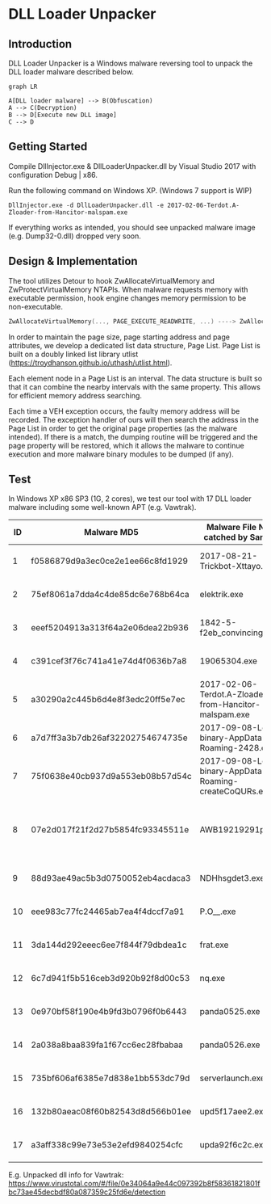 DLL Loader Unpacker
===============================================

Introduction
---------------------
DLL Loader Unpacker is a Windows malware reversing tool to unpack the DLL loader malware described below.

```mermaid
graph LR

A[DLL loader malware] --> B(Obfuscation)
A --> C(Decryption)
B --> D[Execute new DLL image]
C --> D
```

 Getting Started
---------------------

Compile DllInjector.exe & DllLoaderUnpacker.dll by Visual Studio 2017 with configuration Debug | x86.

Run the following command on Windows XP. (Windows 7 support is WIP)

```
DllInjector.exe -d DllLoaderUnpacker.dll -e 2017-02-06-Terdot.A-Zloader-from-Hancitor-malspam.exe 
```

If everything works as intended, you should see unpacked malware image (e.g. Dump32-0.dll) dropped very soon.

Design & Implementation
---------------------
The tool utilizes Detour to hook ZwAllocateVirtualMemory and ZwProtectVirtualMemory NTAPIs. When malware requests memory with executable permission, hook engine changes memory permission to be non-executable.

```c
ZwAllocateVirtualMemory(..., PAGE_EXECUTE_READWRITE, ...) ----> ZwAllocateVirtualMemory(..., PAGE_READONLY, ...)
```

In order to maintain the page size, page starting address and page attributes, we develop a dedicated list data structure, Page List. Page List is built on a doubly linked list library utlist (https://troydhanson.github.io/uthash/utlist.html).

Each element node in a Page List is an interval. The data structure is built so that it can combine the nearby intervals with the same property. This allows for efficient memory address searching.

Each time a VEH exception occurs, the faulty memory address will be recorded. The exception handler of ours will then search the address in the Page List in order to get the original page properties (as the malware intended). If there is a match, the dumping routine will be triggered and the page property will be restored, which it allows the malware to continue execution and more malware binary modules to be dumped (if any).

Test
---------------------
In Windows XP x86 SP3 (1G, 2 cores), we test our tool with 17 DLL loader malware including some well-known APT (e.g. Vawtrak).

| ID |Malware MD5 | Malware File Name catched by Sandbox | Malware Family | Result |
|----------------|-------------------------------|-----------------------------|-----------------------------|-----------------------------|
| 1 | f0586879d9a3ec0ce2e1ee66c8fd1929 | 2017-08-21-Trickbot-Xttayo.exe | TrickBot | Success (dll component)   |
| 2 | 75ef8061a7dda4c4de85dc6e768b64ca | elektrik.exe | Zbot | Success (dll component) |
| 3 | eeef5204913a313f64a2e06dea22b936 | 1842-5-f2eb_convincingly.exe | Unknown | Fail (malware crashed) |
| 4 | c391cef3f76c741a41e74d4f0636b7a8 | 19065304.exe | Emotet | Success (exe component) |
| 5 | a30290a2c445b6d4e8f3edc20ff5e7ec | 2017-02-06-Terdot.A-Zloader-from-Hancitor-malspam.exe | Zbot | Success (dll component) |
| 6 | a7d7ff3a3b7db26af32202754674735e | 2017-09-08-Locky-binary-AppData-Roaming-2428.exe | Locky Ransomware | Success (dll component) |
| 7 | 75f0638e40cb937d9a553eb08b57d54c | 2017-09-08-Locky-binary-AppData-Roaming-createCoQURs.exe | Locky Ransomware | Success (dll component)
| 8 | 07e2d017f21f2d27b5854fc93345511e | AWB19219291pdf.exe | Unknown | Success (dll component with TLS callback detected) |
| 9 | 88d93ae49ac5b3d0750052eb4acdaca3 | NDHhsgdet3.exe | Dridex | Success (dll component) |
| 10 | eee983c77fc24465ab7ea4f4dccf7a91 | P.O__.exe | LokiBot | Success (dll component) | 
| 11 | 3da144d292eeec6ee7f844f79dbdea1c | frat.exe | Zbot | Success (dll component) |
| 12 | 6c7d941f5b516ceb3d920b92f8d00c53 | nq.exe | Neverquest (Vawtrak) | Success (dll component) |
| 13 | 0e970bf58f190e4b9fd3b0796f0b6443 | panda0525.exe | Yakes | Success (dll component) |
| 14 | 2a038a8baa839fa1f67cc6ec28fbabaa | panda0526.exe | Locky Ransomware | Success (dll component) |
| 15 | 735bf606af6385e7d838e1bb553dc79d | serverlaunch.exe | Emotet | Success (dll component) |
| 16 | 132b80aeac08f60b82543d8d566b01ee | upd5f17aee2.exe | Panda Banker | Success (dll component) |
| 17 | a3aff338c99e73e53e2efd9840254cfc | upda92f6c2c.exe | Yake | Success (dll component) | 

E.g. Unpacked dll info for Vawtrak:
https://www.virustotal.com/#/file/0e34064a9e44c097392b8f58361821801fbc73ae45decbdf80a087359c25fd6e/detection
